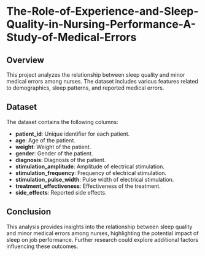 # The-Role-of-Experience-and-Sleep-Quality-in-Nursing-Performance-A-Study-of-Medical-Errors

## Overview
This project analyzes the relationship between sleep quality and minor medical errors among nurses. The dataset includes various features related to demographics, sleep patterns, and reported medical errors.

## Dataset
The dataset contains the following columns:
- **patient_id**: Unique identifier for each patient.
- **age**: Age of the patient.
- **weight**: Weight of the patient.
- **gender**: Gender of the patient.
- **diagnosis**: Diagnosis of the patient.
- **stimulation_amplitude**: Amplitude of electrical stimulation.
- **stimulation_frequency**: Frequency of electrical stimulation.
- **stimulation_pulse_width**: Pulse width of electrical stimulation.
- **treatment_effectiveness**: Effectiveness of the treatment.
- **side_effects**: Reported side effects.

## Conclusion
This analysis provides insights into the relationship between sleep quality and minor medical errors among nurses, highlighting the potential impact of sleep on job performance. Further research could explore additional factors influencing these outcomes.
